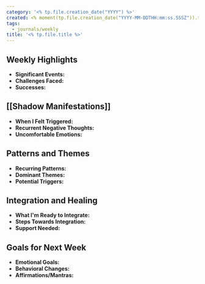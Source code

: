 ```yaml
---
category: '<% tp.file.creation_date("YYYY") %>'
created: <% moment(tp.file.creation_date("YYYY-MM-DDTHH:mm:ss.SSSZ")).toISOString() %>
tags:
  - journals/weekly
title: '<% tp.file.title %>'
---
```


## Weekly Highlights
- **Significant Events:**
- **Challenges Faced:**
- **Successes:**

## [[Shadow Manifestations]]
- **When I Felt Triggered:**
- **Recurrent Negative Thoughts:**
- **Uncomfortable Emotions:**

## Patterns and Themes
- **Recurring Patterns:**
- **Dominant Themes:**
- **Potential Triggers:**

## Integration and Healing
- **What I'm Ready to Integrate:**
- **Steps Towards Integration:**
- **Support Needed:**

## Goals for Next Week
- **Emotional Goals:**
- **Behavioral Changes:**
- **Affirmations/Mantras:**
